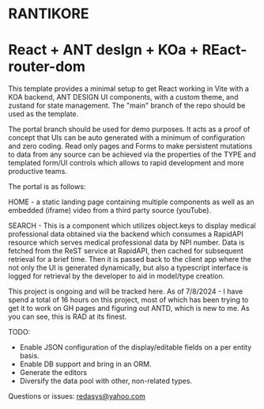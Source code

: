 # RANTIKORE
# React + ANT desIgn + KOa + REact-router-dom

This template provides a minimal setup to get React working in Vite with a KOA backend, ANT DESIGN UI components, with a custom theme, and zustand for state management. The "main" branch of the repo should be used as the template.

The portal branch should be used for demo purposes. It acts as a proof of concept that UIs can be auto generated with a minimum of configuration and zero coding. Read only pages and Forms to make persistent mutations to data from any source can be achieved via the properties of the TYPE and templated form/UI 
controls which allows to rapid development and more productive teams. 

The portal is as follows:

HOME - a static landing page containing multiple components as well as an embedded (iframe) video from a third party source (youTube).

SEARCH - This is a component which utilizes object.keys to display medical professional data obtained via the backend which consumes a RapidAPI resource which serves medical professional data by NPI number. Data is fetched from the ReST service at RapidAPI, then cached for subsequent retrieval for a brief time. Then it is passed back to the client app where the not only the UI is generated dynamically, but also a typescript interface is logged for retrieval by the developer to aid in model/type creation.

This project is ongoing and will be tracked here. As of 7/8/2024 - I have spend a total of 16 hours on this project, most of which has been trying to get it to work on GH pages and figuring out ANTD, which is new to me. As you can see, this is RAD at its finest.

TODO: 
- Enable JSON configuration of the display/editable fields on a per entity basis. 
- Enable DB support and bring in an ORM. 
- Generate the editors
- Diversify the data pool with other, non-related types.

Questions or issues: redasys@yahoo.com
